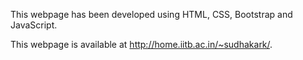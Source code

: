 This webpage has been developed using HTML, CSS, Bootstrap and JavaScript. 

This webpage is available at http://home.iitb.ac.in/~sudhakark/. 
